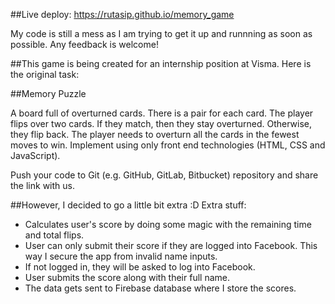 ##Live deploy: https://rutasip.github.io/memory_game

My code is still a mess as I am trying to get it up and runnning as soon as possible.
Any feedback is welcome!

##This game is being created for an internship position at Visma.
Here is the original task:

##Memory Puzzle

A board full of overturned cards. There is a pair for each card. The player flips over two cards. If they match, then they stay overturned. Otherwise, they flip back. The player needs to overturn all the cards in the fewest moves to win. Implement using only front end technologies (HTML, CSS and JavaScript).

Push your code to Git (e.g. GitHub, GitLab, Bitbucket) repository and share the link with us.

##However, I decided to go a little bit extra :D
Extra stuff:

- Calculates user's score by doing some magic with the remaining time and total flips.
- User can only submit their score if they are logged into Facebook. This way I secure the app from invalid name inputs.
- If not logged in, they will be asked to log into Facebook.
- User submits the score along with their full name.
- The data gets sent to Firebase database where I store the scores.
